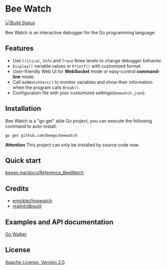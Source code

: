Bee Watch
========

[![Build Status](https://drone.io/github.com/beego/beewatch/status.png)](https://drone.io/github.com/beego/beewatch/latest)

Bee Watch is an interactive debugger for the Go programming language.

## Features

- Use `Critical`, `Info` and `Trace` three levels to change debugger behavior.
- `Display()` variable values or `Printf()` with customized format.
- User-friendly Web UI for **WebSocket** mode or easy-control **command-line** mode.
- Call `AddWatchVars()` to monitor variables and show their information when the program calls `Break()`.
- Configuration file with your customized settings(`beewatch.json`).

## Installation

Bee Watch is a "go get" able Go project, you can execute the following command to auto-install:

	go get github.com/beego/beewatch

**Attention** This project can only be installed by source code now.

## Quick start

[beego.me/docs/Reference_BeeWatch](http://beego.me/docs/Reference_BeeWatch)

## Credits

- [emicklei/hopwatch](https://github.com/emicklei/hopwatch)
- [realint/dbgutil](https://github.com/realint/dbgutil)

## Examples and API documentation

[Go Walker](http://gowalker.org/github.com/beego/beewatch)


## License

[Apache License, Version 2.0](http://www.apache.org/licenses/LICENSE-2.0.html).